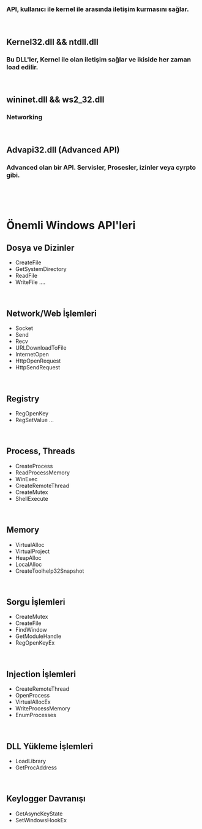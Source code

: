 

### API, kullanıcı ile kernel ile arasında iletişim kurmasını sağlar. 

&nbsp;


## **Kernel32.dll && ntdll.dll**

### Bu DLL'ler, Kernel ile olan iletişim sağlar ve ikiside her zaman load edilir.

&nbsp;

## **wininet.dll && ws2_32.dll**

### Networking

&nbsp;

## **Advapi32.dll (Advanced API)**

### Advanced olan bir API. Servisler, Prosesler, izinler veya cyrpto gibi.


&nbsp;

&nbsp;

# **Önemli Windows API'leri**

## **Dosya ve Dizinler**

* CreateFile
* GetSystemDirectory
* ReadFile
* WriteFile
....

&nbsp;

## **Network/Web İşlemleri**

* Socket
* Send
* Recv
* URLDownloadToFile
* InternetOpen
* HttpOpenRequest
* HttpSendRequest

&nbsp;

## **Registry**

* RegOpenKey
* RegSetValue ...


&nbsp;

## **Process, Threads**

* CreateProcess
* ReadProcessMemory
* WinExec
* CreateRemoteThread
* CreateMutex
* ShellExecute

&nbsp;

## **Memory**

* VirtualAlloc
* VirtualProject 
* HeapAlloc
* LocalAlloc
* CreateToolhelp32Snapshot

&nbsp;

## **Sorgu İşlemleri**

* CreateMutex
* CreateFile
* FindWindow
* GetModuleHandle
* RegOpenKeyEx

&nbsp;

## **Injection İşlemleri**

* CreateRemoteThread 
* OpenProcess
* VirtualAllocEx
* WriteProcessMemory
* EnumProcesses

&nbsp;

## **DLL Yükleme İşlemleri**

* LoadLibrary
* GetProcAddress

&nbsp;

## **Keylogger Davranışı**

* GetAsyncKeyState 
* SetWindowsHookEx